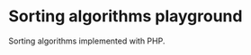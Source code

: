 Sorting algorithms playground
=============================

Sorting algorithms implemented with PHP.